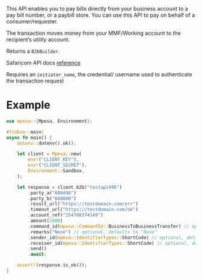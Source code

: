 This API enables you to pay bills directly from your business account to a pay bill number, or a paybill store. You can use this API to pay on behalf of a consumer/requester. 

The transaction moves money from your MMF/Working account to the recipient’s utility account.

Returns a `B2bBuilder`.

Safaricom API docs [reference](https://developer.safaricom.co.ke/APIs/BusinessPayBill)

Requires an `initiator_name`, the credential/ username used to authenticate the transaction request

# Example
```rust
use mpesa::{Mpesa, Environment};

#[tokio::main]
async fn main() {
	dotenv::dotenv().ok();

	let client = Mpesa::new(
		env!("CLIENT_KEY"),
		env!("CLIENT_SECRET"),
		Environment::Sandbox,
	);

	let response = client.b2b("testapi496")
		.party_a("600496")
		.party_b("600000")
		.result_url("https://testdomain.com/err")
		.timeout_url("https://testdomain.com/ok")
		.account_ref("254708374149")
		.amount(1000)
		.command_id(mpesa::CommandId::BusinessToBusinessTransfer) // optional, defaults to `CommandId::BusinessToBusinessTransfer`
		.remarks("None") // optional, defaults to "None"
		.sender_id(mpesa::IdentifierTypes::ShortCode) // optional, defaults to `IdentifierTypes::ShortCode`
		.receiver_id(mpesa::IdentifierTypes::ShortCode) // optional, defaults to `IdentifierTypes::ShortCode`
		.send()
		.await;

	assert!(response.is_ok());
}
```